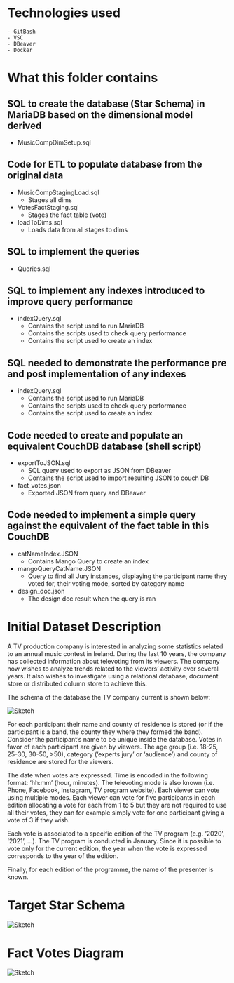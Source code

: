 # Technologies used
    - GitBash
    - VSC 
    - DBeaver
    - Docker

# What this folder contains

## SQL to create the database (Star Schema) in MariaDB based on the dimensional model derived
  - MusicCompDimSetup.sql

## Code for ETL to populate database from the original data
  - MusicCompStagingLoad.sql
    - Stages all dims 
  - VotesFactStaging.sql
    - Stages the fact table (vote)
  - loadToDims.sql
    - Loads data from all stages to dims

## SQL to implement the queries 
  - Queries.sql

## SQL to implement any indexes introduced to improve query performance
  - indexQuery.sql
    - Contains the script used to run MariaDB
    - Contains the scripts used to check query performance
    - Contains the script used to create an index

## SQL needed to demonstrate the performance pre and post implementation of any indexes
  - indexQuery.sql
    - Contains the script used to run MariaDB
    - Contains the scripts used to check query performance
    - Contains the script used to create an index

## Code needed to create and populate an equivalent CouchDB database (shell script)
  - exportToJSON.sql
    - SQL query used to export as JSON from DBeaver
    - Contains the script used to import resulting JSON to couch DB
  - fact_votes.json
    - Exported JSON from query and DBeaver
  
## Code needed to implement a simple query against the equivalent of the fact table in this CouchDB
  - catNameIndex.JSON
    - Contains Mango Query to create an index
  - mangoQueryCatName.JSON
    - Query to find all Jury instances, displaying the participant name they voted for, their voting mode, sorted by category name
  - design_doc.json
    - The design doc result when the query is ran

# Initial Dataset Description

A TV production company is interested in analyzing some statistics related to an annual music contest in Ireland.
During the last 10 years, the company has collected information about televoting from its viewers. The company
now wishes to analyze trends related to the viewers’ activity over several years. It also wishes to investigate
using a relational database, document store or distributed column store to achieve this.

The schema of the database the TV company current is shown below:

![Sketch](assets/sourceDB.png)

For each participant their name and county of residence is stored (or if the participant is a band, the county they
where they formed the band). Consider the participant’s name to be unique inside the database.
Votes in favor of each participant are given by viewers. The age group (i.e. 18-25, 25-30, 30-50, >50), category
(‘experts jury’ or ‘audience’) and county of residence are stored for the viewers.

The date when votes are expressed. Time is encoded in the following format: ‘hh:mm’ (hour, minutes).
The televoting mode is also known (i.e. Phone, Facebook, Instagram, TV program website). Each viewer can vote
using multiple modes. Each viewer can vote for five participants in each edition allocating a vote for each from 1
to 5 but they are not required to use all their votes, they can for example simply vote for one participant giving a
vote of 3 if they wish.

Each vote is associated to a specific edition of the TV program (e.g. ‘2020’, ‘2021’, ...). The TV program is
conducted in January. Since it is possible to vote only for the current edition, the year when the vote is
expressed corresponds to the year of the edition.

Finally, for each edition of the programme, the name of the presenter is known.

# Target Star Schema
![Sketch](assets/FactVotesDiagram.drawio.png)

# Fact Votes Diagram
![Sketch](assets/FactVotes.png)
